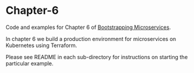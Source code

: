 # Chapter-6

Code and examples for Chapter 6 of [Bootstrapping Microservices](http://bit.ly/2o0aDsP).

In chapter 6 we build a production environment for microservices on Kubernetes using Terraform.

Please see README in each sub-directory for instructions on starting the particular example.